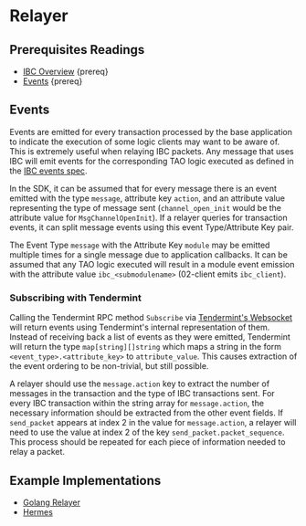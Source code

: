 <!--
order: 4
-->

# Relayer

## Prerequisites Readings

- [IBC Overview](./overview.md) {prereq}
- [Events](https://github.com/cosmos/cosmos-sdk/blob/master/docs/core/events.md) {prereq}

## Events

Events are emitted for every transaction processed by the base application to indicate the execution
of some logic clients may want to be aware of. This is extremely useful when relaying IBC packets.
Any message that uses IBC will emit events for the corresponding TAO logic executed as defined in
the [IBC events spec](https://github.com/cosmos/ibc-go/blob/main/modules/core/spec/06_events.md).

In the SDK, it can be assumed that for every message there is an event emitted with the type `message`,
attribute key `action`, and an attribute value representing the type of message sent 
(`channel_open_init` would be the attribute value for `MsgChannelOpenInit`). If a relayer queries 
for transaction events, it can split message events using this event Type/Attribute Key pair.

The Event Type `message` with the Attribute Key `module` may be emitted multiple times for a single
message due to application callbacks. It can be assumed that any TAO logic executed will result in 
a module event emission with the attribute value `ibc_<submodulename>` (02-client emits `ibc_client`).

### Subscribing with Tendermint 

Calling the Tendermint RPC method `Subscribe` via [Tendermint's Websocket](https://docs.tendermint.com/master/rpc/) will return events using
Tendermint's internal representation of them. Instead of receiving back a list of events as they
were emitted, Tendermint will return the type `map[string][]string` which maps a string in the
form `<event_type>.<attribute_key>` to `attribute_value`. This causes extraction of the event 
ordering to be non-trivial, but still possible.

A relayer should use the `message.action` key to extract the number of messages in the transaction
and the type of IBC transactions sent. For every IBC transaction within the string array for
`message.action`, the necessary information should be extracted from the other event fields. If
`send_packet` appears at index 2 in the value for `message.action`, a relayer will need to use the
value at index 2 of the key `send_packet.packet_sequence`. This process should be repeated for each
piece of information needed to relay a packet.

## Example Implementations

- [Golang Relayer](https://github.com/iqlusioninc/relayer)
- [Hermes](https://github.com/informalsystems/ibc-rs/tree/master/relayer)
